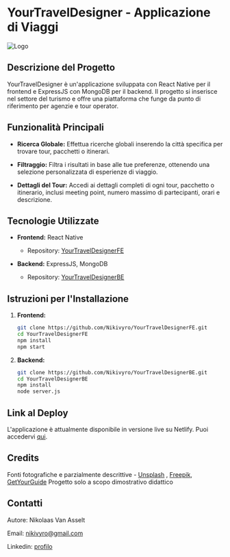 # YourTravelDesigner - Applicazione di Viaggi

![Logo](https://extraordinary-crisp-89cbee.netlify.app/static/media/logo.a459f4ca6dacfbb2478883c30339f679.svg)

## Descrizione del Progetto

YourTravelDesigner è un'applicazione sviluppata con React Native per il frontend e ExpressJS con MongoDB per il backend. Il progetto si inserisce nel settore del turismo e offre una piattaforma che funge da punto di riferimento per agenzie e tour operator.

## Funzionalità Principali

- **Ricerca Globale:** Effettua ricerche globali inserendo la città specifica per trovare tour, pacchetti o itinerari.

- **Filtraggio:** Filtra i risultati in base alle tue preferenze, ottenendo una selezione personalizzata di esperienze di viaggio.

- **Dettagli del Tour:** Accedi ai dettagli completi di ogni tour, pacchetto o itinerario, inclusi meeting point, numero massimo di partecipanti, orari e descrizione.

## Tecnologie Utilizzate

- **Frontend:** React Native
  - Repository: [YourTravelDesignerFE](https://github.com/Nikivyro/YourTravelDesignerFE)

- **Backend:** ExpressJS, MongoDB
  - Repository: [YourTravelDesignerBE](https://github.com/Nikivyro/YourTravelDesignerBE)

## Istruzioni per l'Installazione

1. **Frontend:**
    ```bash
    git clone https://github.com/Nikivyro/YourTravelDesignerFE.git
    cd YourTravelDesignerFE
    npm install
    npm start
    ```

2. **Backend:**
    ```bash
    git clone https://github.com/Nikivyro/YourTravelDesignerBE.git
    cd YourTravelDesignerBE
    npm install
    node server.js
    ```

## Link al Deploy
L'applicazione è attualmente disponibile in versione live su Netlify. Puoi accedervi [qui](https://extraordinary-crisp-89cbee.netlify.app/).

## Credits
Fonti fotografiche e parzialmente descrittive - [Unsplash](https://unsplash.com/it) , [Freepik](http://freepik.com/), [GetYourGuide](https://www.getyourguide.it/) 
Progetto solo a scopo dimostrativo didattico

## Contatti
Autore: Nikolaas Van Asselt

Email: nikivyro@gmail.com

Linkedin: [profilo](https://www.linkedin.com/in/nikolaas-van-asselt-526b4719b/)

